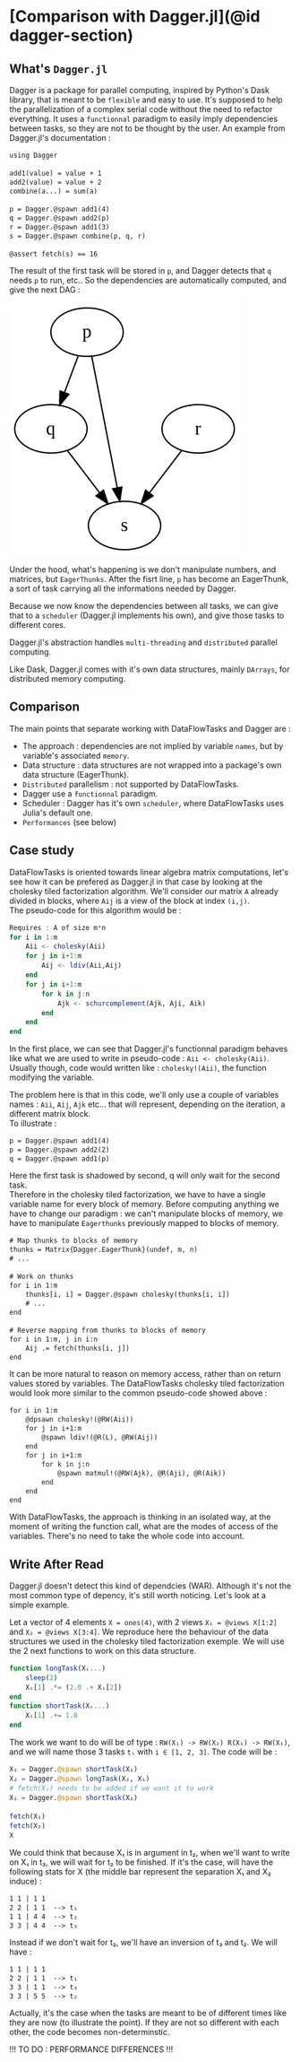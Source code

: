 # [Comparison with Dagger.jl](@id dagger-section)


## What's `Dagger.jl`

Dagger is a package for parallel computing, inspired by Python's Dask library, that is meant to be `flexible` and easy to use. It's supposed to help the parallelization of a complex serial code without the need to refactor everything. It uses a `functionnal` paradigm to easily imply dependencies between tasks, so they are not to be thought by the user. An example from Dagger.jl's documentation :  

```@julia
using Dagger

add1(value) = value + 1
add2(value) = value + 2
combine(a...) = sum(a)

p = Dagger.@spawn add1(4)
q = Dagger.@spawn add2(p)
r = Dagger.@spawn add1(3)
s = Dagger.@spawn combine(p, q, r)

@assert fetch(s) == 16
```  

The result of the first task will be stored in `p`, and Dagger detects that `q` needs `p` to run, etc.. So the dependencies are automatically computed, and give the next DAG :  

![Dagger's DAG](DaggersDag.png)  

Under the hood, what's happening is we don't manipulate numbers, and matrices, but `EagerThunks`. After the fisrt line, `p` has become an EagerThunk, a sort of task carrying all the informations needed by Dagger.

Because we now know the dependencies between all tasks, we can give that to a `scheduler` (Dagger.jl implements his own), and give those tasks to different cores.

Dagger.jl's abstraction handles `multi-threading` and `distributed` parallel computing.

Like Dask, Dagger.jl comes with it's own data structures, mainly `DArrays`, for distributed memory computing.


## Comparison

The main points that separate working with DataFlowTasks and Dagger are :
* The approach : dependencies are not implied by variable `names`, but by variable's associated `memory`.
* Data structure : data structures are not wrapped into a package's own data structure (EagerThunk).
* `Distributed` parallelism : not supported by DataFlowTasks. 
* Dagger use a `functionnal` paradigm.
* Scheduler : Dagger has it's own `scheduler`, where DataFlowTasks uses Julia's default one.
* `Performances` (see below)


## Case study

DataFlowTasks is oriented towards linear algebra matrix computations, let's see how it can be prefered as Dagger.jl in that case by looking at the cholesky tiled factorization algorithm. We'll consider our matrix `A` already divided in blocks, where `Aij` is a view of the block at index `(i,j)`.  
The pseudo-code for this algorithm would be :

```julia
Requires : A of size m*n 
for i in 1:m
    Aii <- cholesky(Aii)
    for j in i+1:m
        Aij <- ldiv(Aii,Aij)
    end
    for j in i+1:m
        for k in j:n
            Ajk <- schurcomplement(Ajk, Aji, Aik)
        end
    end
end
```

In the first place, we can see that Dagger.jl's functionnal paradigm behaves like what we are used to write in pseudo-code : `Aii <- cholesky(Aii)`. Usually though, code would written like : `cholesky!(Aii)`, the function modifying the variable.  

The problem here is that in this code, we'll only use a couple of variables names : `Aii`, `Aij`, `Ajk` etc... that will represent, depending on the iteration, a different matrix block.  
To illustrate :

```@julia
p = Dagger.@spawn add1(4)
p = Dagger.@spawn add2(2)
q = Dagger.@spawn add1(p)
```

Here the first task is shadowed by second, q will only wait for the second task.  
Therefore in the cholesky tiled factorization, we have to have a single variable name for every block of memory. Before computing anything we have to change our paradigm : we can't manipulate blocks of memory, we have to manipulate `Eagerthunks` previously mapped to blocks of memory.

```@julia
# Map thunks to blocks of memory
thunks = Matrix{Dagger.EagerThunk}(undef, m, n)
# ...

# Work on thunks
for i in 1:m
    thunks[i, i] = Dagger.@spawn cholesky(thunks[i, i])
    # ...
end

# Reverse mapping from thunks to blocks of memory
for i in 1:m, j in i:n
    Aij .= fetch(thunks[i, j])
end
```

It can be more natural to reason on memory access, rather than on return values stored by variables. The DataFlowTasks cholesky tiled factorization would look more similar to the common pseudo-code showed above :

```@julia
for i in 1:m
    @dpsawn cholesky!(@RW(Aii))
    for j in i+1:m
        @spawn ldiv!(@R(L), @RW(Aij))
    end
    for j in i+1:m
        for k in j:n
            @spawn matmul!(@RW(Ajk), @R(Aji), @R(Aik))
        end
    end
end
```

With DataFlowTasks, the approach is thinking in an isolated way, at the moment of writing the function call, what are the modes of access of the variables. There's no need to take the whole code into account.

## Write After Read

Dagger.jl doesn't detect this kind of dependcies (WAR). Although it's not the most common type of depency, it's still worth noticing. Let's look at a simple example.

Let a vector of 4 elements `X = ones(4)`, with 2 views `X₁ = @views X[1:2]` and `X₂ = @views X[3:4]`. We reproduce here the behaviour of the data structures we used in the cholesky tiled factorization exemple. We will use the 2 next functions to work on this data structure.

```julia
function longTask(Xᵢ...)
    sleep(2)
    Xᵢ[1] .*= (2.0 .+ Xᵢ[2])
end
function shortTask(Xᵢ...)
    Xᵢ[1] .+= 1.0
end
```

The work we want to do will be of type : `RW(X₁) -> RW(X₂) R(X₁) -> RW(X₁)`, and we will name those 3 tasks `tᵢ` with `i ∈ [1, 2, 3]`. The code will be :

```julia
X₁ = Dagger.@spawn shortTask(X₁)
X₂ = Dagger.@spawn longTask(X₂, X₁)
# fetch(X₂) needs to be added if we want it to work
X₁ = Dagger.@spawn shortTask(X₁)

fetch(X₁)
fetch(X₂)
X
```

We could think that because X₁ is in argument in t₂, when we'll want to write on X₁ in t₃, we will wait for t₂ to be finished. If it's the case, will have the following stats for X (the middle bar represent the separation X₁ and X₂ induce) :

```
1 1 | 1 1
2 2 | 1 1  --> t₁
1 1 | 4 4  --> t₂
3 3 | 4 4  --> t₃
```

Instead if we don't wait for t₂, we'll have an inversion of t₃ and t₂. We will have :

```
1 1 | 1 1
2 2 | 1 1  --> t₁
3 3 | 1 1  --> t₃
3 3 | 5 5  --> t₂
```

Actually, it's the case when the tasks are meant to be of different times like they are now (to illustrate the point). If they are not so different with each other, the code becomes non-determinstic.


!!! TO DO : PERFORMANCE DIFFERENCES !!!